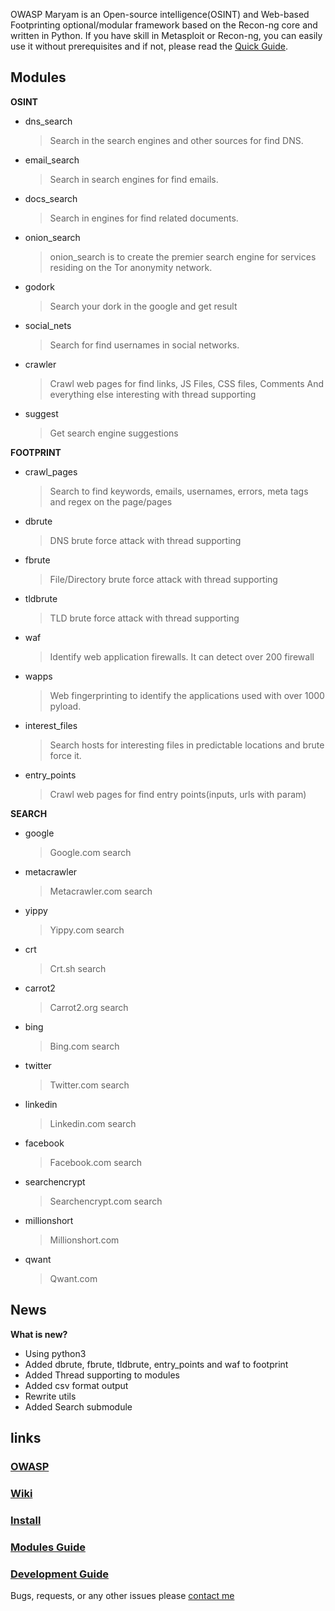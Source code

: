 
OWASP Maryam is an Open-source intelligence(OSINT) and Web-based Footprinting optional/modular framework based on the Recon-ng core and written in Python.
If you have skill in Metasploit or Recon-ng, you can easily use it without prerequisites and if not, please read the [Quick Guide](https://github.com/saeeddhqan/Maryam/wiki#quick-guide).

## Modules
**OSINT**

 - dns_search
	> Search in the search engines and other sources for find DNS.
 - email_search
	> Search in search engines for find emails.
 - docs_search
	> Search in engines for find related documents. 
 - onion_search
	> onion_search is to create the premier search engine for services residing on the Tor anonymity network.
 - godork	
	> Search your dork in the google and get result
 - social_nets
	> Search for find usernames in social networks.
 - crawler
	> Crawl web pages for find links, JS Files, CSS files, Comments And everything else interesting with thread supporting
 - suggest
 	> Get search engine suggestions
	
**FOOTPRINT**
 - crawl_pages
	> Search to find keywords, emails, usernames, errors, meta tags and regex on the page/pages
 - dbrute 
	> DNS brute force attack with thread supporting
 - fbrute 
	> File/Directory brute force attack with thread supporting
 - tldbrute
	> TLD brute force attack with thread supporting
 - waf
	> Identify web application firewalls. It can detect over 200 firewall
 - wapps        
	> Web fingerprinting to identify the applications used with over 1000 pyload.
 - interest_files
	> Search hosts for interesting files in predictable locations and brute force it.
 - entry_points
	> Crawl web pages for find entry points(inputs, urls with param)

**SEARCH**
 - google
	> Google.com search
 - metacrawler 
	> Metacrawler.com search
 - yippy 
	> Yippy.com search
 - crt
	> Crt.sh search
 - carrot2
	> Carrot2.org search
 - bing
	> Bing.com search
 - twitter
	> Twitter.com search
 - linkedin
	> Linkedin.com search
 - facebook
	> Facebook.com search
 - searchencrypt
	> Searchencrypt.com search
 - millionshort
	> Millionshort.com
 - qwant
	> Qwant.com
## News
**What is new?**

 - Using python3
 - Added dbrute, fbrute, tldbrute, entry_points and waf to footprint
 - Added Thread supporting to modules
 - Added csv format output
 - Rewrite utils
 - Added Search submodule
 
## links
### [OWASP](https://owasp.org/www-project-maryam/)
### [Wiki](https://github.com/saeeddhqan/maryam/wiki)
### [Install](https://github.com/saeeddhqan/maryam/wiki#install)
### [Modules Guide](https://github.com/saeeddhqan/maryam/wiki/modules)
### [Development Guide](https://github.com/saeeddhqan/maryam/wiki/Development-Guide)

Bugs, requests, or any other issues please [contact me](mailto:saeed.dehghan@owasp.org)
